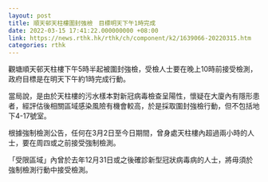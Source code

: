 ```yaml
---
layout: post
title: 順天邨天柱樓圍封強檢　目標明天下午1時完成
date: 2022-03-15 17:41:22.000000000 +08:00
link: https://news.rthk.hk/rthk/ch/component/k2/1639066-20220315.htm
categories: rthk
---
```


觀塘順天邨天柱樓下午5時半起被圍封強檢，受檢人士要在晚上10時前接受檢測，政府目標是在明天下午約1時完成行動。

當局說，是由於天柱樓的污水樣本對新冠病毒檢查呈陽性，懷疑在大廈內有隱形患者，經評估後相關區域感染風險有機會較高，於是採取圍封強檢行動，但不包括地下4-17號室。

根據強制檢測公告，任何在3月2日至今日期間，曾身處天柱樓內超過兩小時的人士，要在周四或之前接受強制檢測。

「受限區域」內曾於去年12月31日或之後確診新型冠狀病毒病的人士，將毋須於強制檢測行動中接受檢測。
